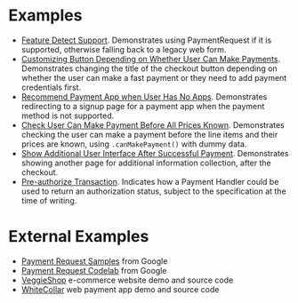 # Examples

* [Feature Detect Support](feature-detect-support.html). Demonstrates using PaymentRequest if it is supported, otherwise falling back to a legacy web form.
* [Customizing Button Depending on Whether User Can Make Payments](customize-button-can-make-payment.html). Demonstrates changing the title of the checkout button depending on whether the user can make a fast payment or they need to add payment credentials first.
* [Recommend Payment App when User Has No Apps](recommend-payment-app.html). Demonstrates redirecting to a signup page for a payment app when the payment method is not supported.
* [Check User Can Make Payment Before All Prices Known](check-user-can-make-payment.html). Demonstrates checking the user can make a payment before the line items and their prices are known, using `.canMakePayment()` with dummy data.
* [Show Additional User Interface After Successful Payment](show-additional-ui-after-payment.html). Demonstrates showing another page for additional information collection, after the checkout.
* [Pre-authorize Transaction](pre-authorize-transaction.html). Indicates how a Payment Handler could be used to return an authorization status, subject to the specification at the time of writing.

# External Examples

* [Payment Request Samples](https://googlechrome.github.io/samples/paymentrequest/) from Google
* [Payment Request Codelab](https://codelabs.developers.google.com/codelabs/payment-request-api/#0) from Google
* [VeggieShop](https://github.com/pjbazin/wpwg-demo) e-commerce website demo and source code
* [WhiteCollar](https://github.com/pjbazin/wpwg-demo/tree/master/WhiteCollar) web payment app demo and source code
